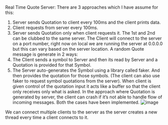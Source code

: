 Real Time Quote Server:
There are 3 approaches which I have assume for this:
1.	Server sends Quotation to client every 100ms and the client prints data.
2.	Client requests from server every 100ms.
3.	Server sends Quotation only when client requests it.
The 1st and 2nd can be clubbed to the same server. 
The Client will connect to the server on a port number, right now on local we are running the server at 0.0.0.0 but this can vary based on the server location.
A random Quote message is generate in 2 ways:
1.	The Client sends a symbol to Server and then its read by Server and a Quotation is provided for that Symbol.
2.	The Server auto-generates the Symbol using a library called faker. And then provides the quotation for those symbols. (The client can also use faker to request symbol quotations from the server).
When client is given control of the quotation input it acts like a buffer so that the client only receives only what is asked.
In the approach where Quotation is generated by server, the client can crash if it’s not able to handle flow of incoming messages. Both the cases have been implemented.
 ![image](https://user-images.githubusercontent.com/26936240/151702145-d0f2aee3-d62b-4f84-9757-0d2d82c71e82.png)

We can connect multiple clients to the server as the server creates a new thread every time a client connects to it.
